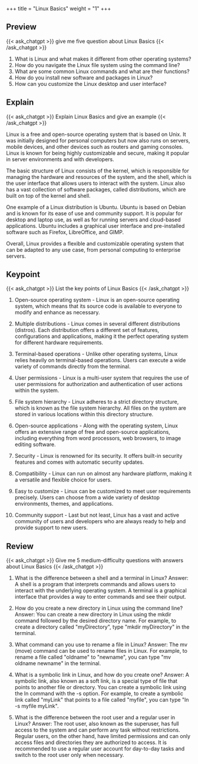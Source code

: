+++
title = "Linux Basics"
weight = "1"
+++
## Preview
{{< ask_chatgpt >}}
give me five question about Linux Basics
{{< /ask_chatgpt >}}



1. What is Linux and what makes it different from other operating systems?
2. How do you navigate the Linux file system using the command line?
3. What are some common Linux commands and what are their functions?
4. How do you install new software and packages in Linux?
5. How can you customize the Linux desktop and user interface?   

## Explain
{{< ask_chatgpt >}}
Explain Linux Basics and give an example
{{< /ask_chatgpt >}}



Linux is a free and open-source operating system that is based on Unix. It was initially designed for personal computers but now also runs on servers, mobile devices, and other devices such as routers and gaming consoles. Linux is known for being highly customizable and secure, making it popular in server environments and with developers.

The basic structure of Linux consists of the kernel, which is responsible for managing the hardware and resources of the system, and the shell, which is the user interface that allows users to interact with the system. Linux also has a vast collection of software packages, called distributions, which are built on top of the kernel and shell.

One example of a Linux distribution is Ubuntu. Ubuntu is based on Debian and is known for its ease of use and community support. It is popular for desktop and laptop use, as well as for running servers and cloud-based applications. Ubuntu includes a graphical user interface and pre-installed software such as Firefox, LibreOffice, and GIMP.

Overall, Linux provides a flexible and customizable operating system that can be adapted to any use case, from personal computing to enterprise servers.   

## Keypoint
{{< ask_chatgpt >}}
List the key points of Linux Basics
{{< /ask_chatgpt >}}



1. Open-source operating system - Linux is an open-source operating system, which means that its source code is available to everyone to modify and enhance as necessary.

2. Multiple distributions - Linux comes in several different distributions (distros). Each distribution offers a different set of features, configurations and applications, making it the perfect operating system for different hardware requirements.

3. Terminal-based operations - Unlike other operating systems, Linux relies heavily on terminal-based operations. Users can execute a wide variety of commands directly from the terminal.

4. User permissions - Linux is a multi-user system that requires the use of user permissions for authorization and authentication of user actions within the system.

5. File system hierarchy - Linux adheres to a strict directory structure, which is known as the file system hierarchy. All files on the system are stored in various locations within this directory structure.

6. Open-source applications - Along with the operating system, Linux offers an extensive range of free and open-source applications, including everything from word processors, web browsers, to image editing software.

7. Security - Linux is renowned for its security. It offers built-in security features and comes with automatic security updates.

8. Compatibility - Linux can run on almost any hardware platform, making it a versatile and flexible choice for users.

9. Easy to customize - Linux can be customized to meet user requirements precisely. Users can choose from a wide variety of desktop environments, themes, and applications.

10. Community support - Last but not least, Linux has a vast and active community of users and developers who are always ready to help and provide support to new users.   

## Review
{{< ask_chatgpt >}}
Give me 5 medium-difficulty questions with answers about Linux Basics
{{< /ask_chatgpt >}}



1. What is the difference between a shell and a terminal in Linux?
Answer: A shell is a program that interprets commands and allows users to interact with the underlying operating system. A terminal is a graphical interface that provides a way to enter commands and see their output.

2. How do you create a new directory in Linux using the command line?
Answer: You can create a new directory in Linux using the mkdir command followed by the desired directory name. For example, to create a directory called "myDirectory", type "mkdir myDirectory" in the terminal.

3. What command can you use to rename a file in Linux?
Answer: The mv (move) command can be used to rename files in Linux. For example, to rename a file called "oldname" to "newname", you can type "mv oldname newname" in the terminal.

4. What is a symbolic link in Linux, and how do you create one?
Answer: A symbolic link, also known as a soft link, is a special type of file that points to another file or directory. You can create a symbolic link using the ln command with the -s option. For example, to create a symbolic link called "myLink" that points to a file called "myfile", you can type "ln -s myfile myLink".

5. What is the difference between the root user and a regular user in Linux?
Answer: The root user, also known as the superuser, has full access to the system and can perform any task without restrictions. Regular users, on the other hand, have limited permissions and can only access files and directories they are authorized to access. It is recommended to use a regular user account for day-to-day tasks and switch to the root user only when necessary.   

